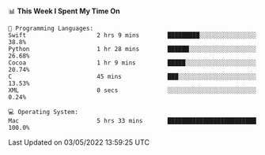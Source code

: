 
<!--START_SECTION:waka-->
📊 **This Week I Spent My Time On** 

```text
💬 Programming Languages: 
Swift                    2 hrs 9 mins        █████████░░░░░░░░░░░░░░░░   38.8% 
Python                   1 hr 28 mins        ██████░░░░░░░░░░░░░░░░░░░   26.68% 
Cocoa                    1 hr 9 mins         █████░░░░░░░░░░░░░░░░░░░░   20.74% 
C                        45 mins             ███░░░░░░░░░░░░░░░░░░░░░░   13.53% 
XML                      0 secs              ░░░░░░░░░░░░░░░░░░░░░░░░░   0.24%

💻 Operating System: 
Mac                      5 hrs 33 mins       █████████████████████████   100.0%

```


 Last Updated on 03/05/2022 13:59:25 UTC
<!--END_SECTION:waka-->
